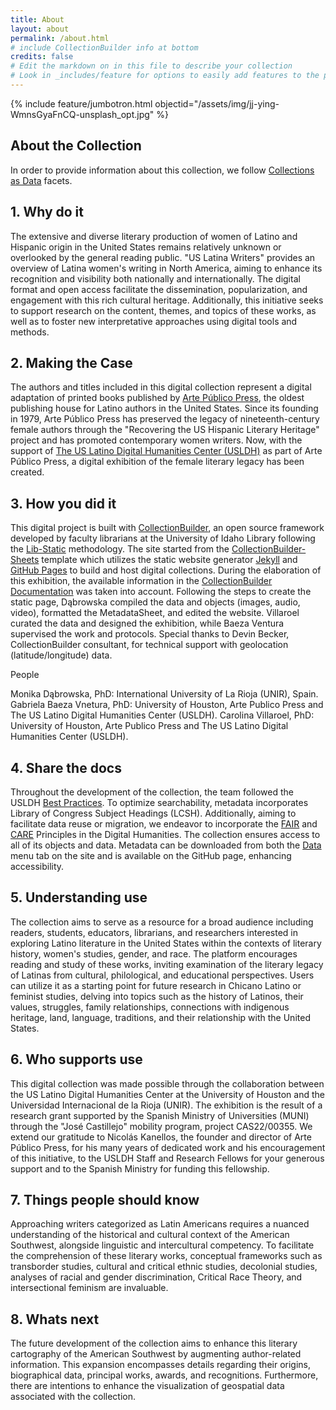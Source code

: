 ```yaml
---
title: About
layout: about
permalink: /about.html
# include CollectionBuilder info at bottom
credits: false
# Edit the markdown on in this file to describe your collection
# Look in _includes/feature for options to easily add features to the page
---
```


{% include feature/jumbotron.html objectid="/assets/img/jj-ying-WmnsGyaFnCQ-unsplash_opt.jpg" %}
## About the Collection

In order to provide information about this collection, we follow [Collections as Data](https://collectionsasdata.github.io/facet7/) facets.
## 1. Why do it

The extensive and diverse literary production of women of Latino and Hispanic origin in the United States remains relatively unknown or overlooked by the general reading public. "US Latina Writers" provides an overview of Latina women's writing in North America, aiming to enhance its recognition and visibility both nationally and internationally. The digital format and open access facilitate the dissemination, popularization, and engagement with this rich cultural heritage. Additionally, this initiative seeks to support research on the content, themes, and topics of these works, as well as to foster new interpretative approaches using digital tools and methods.
## 2. Making the Case

The authors and titles included in this digital collection represent a digital adaptation of printed books published by [Arte Público Press](https://artepublicopress.com/), the oldest publishing house for Latino authors in the United States. Since its founding in 1979, Arte Público Press has preserved the legacy of nineteenth-century female authors through the "Recovering the US Hispanic Literary Heritage" project and has promoted contemporary women writers. Now, with the support of [The US Latino Digital Humanities Center (USLDH)](https://artepublicopress.com/digital-humanities/) as part of Arte Público Press, a digital exhibition of the female literary legacy has been created.

## 3. How you did it

This digital project is built with [CollectionBuilder](https://collectionbuilder.github.io/), an open source framework developed by faculty librarians at the University of Idaho Library following the [Lib-Static](https://lib-static.github.io/) methodology. The site started from the [CollectionBuilder-Sheets](https://github.com/CollectionBuilder/collectionbuilder-sheets) template which utilizes the static website generator [Jekyll](https://jekyllrb.com/) and [GitHub Pages](https://pages.github.com/) to build and host digital collections. During the elaboration of this exhibition, the available information in the [CollectionBuilder Documentation](https://collectionbuilder.github.io/cb-docs/) was taken into account. Following the steps to create the static page, Dąbrowska compiled the data and objects (images, audio, video), formatted the MetadataSheet, and edited the website. Villaroel curated the data and designed the exhibition, while Baeza Ventura supervised the work and protocols. Special thanks to Devin Becker, CollectionBuilder consultant, for technical support with geolocation (latitude/longitude) data.

People

Monika Dąbrowska, PhD: International University of La Rioja (UNIR), Spain.
Gabriela Baeza Vnetura, PhD: University of Houston, Arte Publico Press and The US Latino Digital Humanities Center (USLDH).
Carolina Villaroel, PhD: University of Houston, Arte Publico Press and The US Latino Digital Humanities Center (USLDH).

## 4. Share the docs

Throughout the development of the collection, the team followed the USLDH [Best Practices](https://artepublicopress.com/digital-humanities/). To optimize searchability, metadata incorporates Library of Congress Subject Headings (LCSH). Additionally, aiming to facilitate data reuse or migration, we endeavor to incorporate the [FAIR](https://www.go-fair.org/go-fair-initiative/) and [CARE](https://www.gida-global.org/care) Principles in the Digital Humanities. The collection ensures access to all of its objects and data. Metadata can be downloaded from both the [Data](https://dhcast.github.io/US-Latina/data.html) menu tab on the site and is available on the GitHub page, enhancing accessibility.

## 5. Understanding use

The collection aims to serve as a resource for a broad audience including readers, students, educators, librarians, and researchers interested in exploring Latino literature in the United States within the contexts of literary history, women's studies, gender, and race. The platform encourages reading and study of these works, inviting examination of the literary legacy of Latinas from cultural, philological, and educational perspectives. Users can utilize it as a starting point for future research in Chicano Latino or feminist studies, delving into topics such as the history of Latinos, their values, struggles, family relationships, connections with indigenous heritage, land, language, traditions, and their relationship with the United States.

## 6. Who supports use

This digital collection was made possible through the collaboration between the US Latino Digital Humanities Center at the University of Houston and the Universidad Internacional de la Rioja (UNIR). The exhibition is the result of a research grant supported by the Spanish Ministry of Universities (MUNI) through the "José Castillejo" mobility program, project CAS22/00355. We extend our gratitude to Nicolás Kanellos, the founder and director of Arte Público Press, for his many years of dedicated work and his encouragement of this initiative, to the USLDH Staff and Research Fellows for your generous support and to the Spanish Ministry for funding this fellowship.

## 7. Things people should know

Approaching writers categorized as Latin Americans requires a nuanced understanding of the historical and cultural context of the American Southwest, alongside linguistic and intercultural competency. To facilitate the comprehension of these literary works, conceptual frameworks such as transborder studies, cultural and critical ethnic studies, decolonial studies, analyses of racial and gender discrimination, Critical Race Theory, and intersectional feminism are invaluable.

## 8. Whats next

The future development of the collection aims to enhance this literary cartography of the American Southwest by augmenting author-related information. This expansion encompasses details regarding their origins, biographical data, principal works, awards, and recognitions. Furthermore, there are intentions to enhance the visualization of geospatial data associated with the collection.





